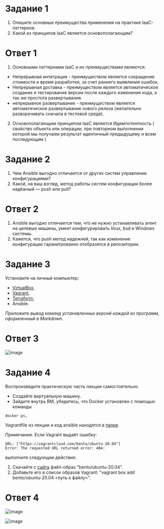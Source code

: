 
# Задание 1

1. Опишите основные преимущества применения на практике IaaC-паттернов.
2. Какой из принципов IaaC является основополагающим?

# Ответ 1

1. Основными паттернами IaaC и их преимуществами являются:
- Непрерывная интеграция - преимуществом является  сокращение стоимости и время разработки, за счет раннего выявления ошибок.
- Непрерывная доставка - преимуществом является автоматическое создание и тестирование версии после каждого изменения кода, а так же простота развертывания.
- непрерывное развертывание - преимуществом является автоматическое развертывание нового релиза (желательно разворачивать сначала в тестовой среде).
2. Основополагающим принципом IaaC является Идемпотентность ( свойство объекта или операции, при повторном выполнении которой мы получаем результат идентичный предыдущему и всем последующим )

# Задание 2

1. Чем Ansible выгодно отличается от других систем управление конфигурациями?
2. Какой, на ваш взгляд, метод работы систем конфигурации более надёжный — push или pull?

# Ответ 2

1. Ansible выгодно отличается тем, что не нужно устанавливать агент на целевые машины, умеет конфигурировать linux, bsd и Windows системы.
2. Кажется, что push метод надежней, так как изменение конфигурации гаранитрованно отобразятся в репозитории.

# Задание 3 

Установите на личный компьютер:

- [VirtualBox](https://www.virtualbox.org/),
- [Vagrant](https://github.com/netology-code/devops-materials),
- [Terraform](https://github.com/netology-code/devops-materials/blob/master/README.md),
- Ansible.

*Приложите вывод команд установленных версий каждой из программ, оформленный в Markdown.*

# Ответ 3

![image](https://github.com/Kirill-Gryzhin/devops-netology/assets/137723281/6a82efc0-e421-4376-b34f-071444ad6939)


# Задание 4

Воспроизведите практическую часть лекции самостоятельно.

- Создайте виртуальную машину.
- Зайдите внутрь ВМ, убедитесь, что Docker установлен с помощью команды
```
docker ps,
```
Vagrantfile из лекции и код ansible находятся в [папке](https://github.com/netology-code/virt-homeworks/tree/virt-11/05-virt-02-iaac/src).

Примечание. Если Vagrant выдаёт ошибку:
```
URL: ["https://vagrantcloud.com/bento/ubuntu-20.04"]     
Error: The requested URL returned error: 404:
```

выполните следующие действия:

1. Скачайте с [сайта](https://app.vagrantup.com/bento/boxes/ubuntu-20.04) файл-образ "bento/ubuntu-20.04".
2. Добавьте его в список образов Vagrant: "vagrant box add bento/ubuntu-20.04 <путь к файлу>".

# Ответ 4

![image](https://github.com/Kirill-Gryzhin/devops-netology/assets/137723281/2b5d88f5-165a-4026-8d87-ac2ab3b74dc8)

![image](https://github.com/Kirill-Gryzhin/devops-netology/assets/137723281/72d891b9-cc9b-447f-b3d2-71e9609c539c)

